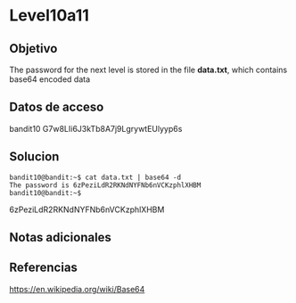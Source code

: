 # Level10a11

## Objetivo
The password for the next level is stored in the file **data.txt**, which contains base64 encoded data

## Datos de acceso
bandit10
G7w8LIi6J3kTb8A7j9LgrywtEUlyyp6s

## Solucion
```
bandit10@bandit:~$ cat data.txt | base64 -d
The password is 6zPeziLdR2RKNdNYFNb6nVCKzphlXHBM
bandit10@bandit:~$
```
6zPeziLdR2RKNdNYFNb6nVCKzphlXHBM

## Notas adicionales

## Referencias
https://en.wikipedia.org/wiki/Base64
